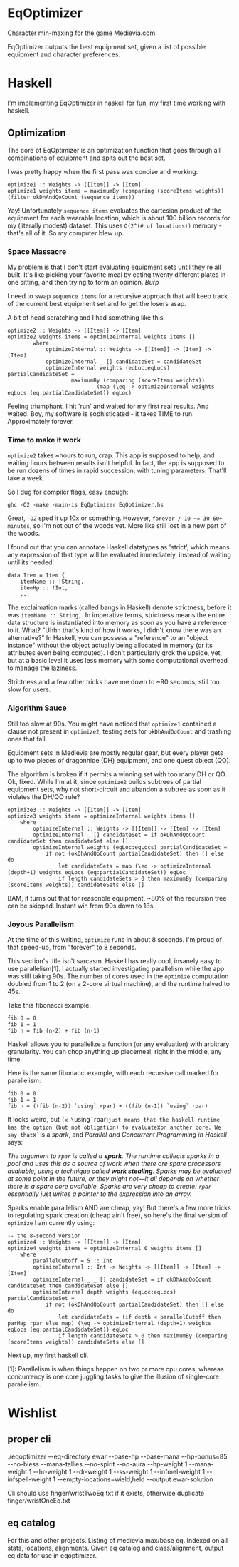 
# EqOptimizer

Character min-maxing for the game Medievia.com.

EqOptimizer outputs the best equipment set, given a list of possible equipment and character preferences.


# Haskell

I'm implementing EqOptimizer in haskell for fun, my first time working with haskell.

## Optimization

The core of EqOptimizer is an optimization function that goes through all combinations of equipment and spits out the best set.

I was pretty happy when the first pass was concise and working:

	optimize1 :: Weights -> [[Item]] -> [Item]
	optimize1 weights items = maximumBy (comparing (scoreItems weights)) (filter okDhAndQoCount (sequence items))

Yay! Unfortunately `sequence items` evaluates the cartesian product of the equipment for each wearable location, which is about 100 billion records for my (literally modest) dataset. This uses `O(2^(# of locations))` memory - that's all of it. So my computer blew up.

### Space Massacre

My problem is that I don't start evaluating equipment sets until they're all built. It's like picking your favorite meal by eating twenty different plates in one sitting, and then trying to form an opinion. *Burp*

I need to swap `sequence items` for a recursive approach that will keep track of the current best equipment set and forget the losers asap.

A bit of head scratching and I had something like this:

	optimize2 :: Weights -> [[Item]] -> [Item]
	optimize2 weights items = optimizeInternal weights items []
	        where
	            optimizeInternal :: Weights -> [[Item]] -> [Item] -> [Item]
	            optimizeInternal _ [] candidateSet = candidateSet
	            optimizeInternal weights (eqLoc:eqLocs) partialCandidateSet = 
	                    maximumBy (comparing (scoreItems weights)) 
	                            (map (\eq -> optimizeInternal weights eqLocs (eq:partialCandidateSet)) eqLoc)

Feeling triumphant, I hit 'run' and waited for my first real results. And waited. Boy, my software is sophisticated - it takes TIME to run. Approximately forever.

### Time to make it work

`optimize2` takes ~hours to run, crap. This app is supposed to help, and waiting hours between results isn't helpful. In fact, the app is supposed to be run dozens of times in rapid succession, with tuning parameters. That'll take a week.

So I dug for compiler flags, easy enough:

	ghc -O2 -make -main-is EqOptimizer EqOptimizer.hs

Great, `-O2` sped it up 10x or something. However, `forever / 10 ~= 30-60+ minutes`, so I'm not out of the woods yet. More like still lost in a new part of the woods.

I found out that you can annotate Haskell datatypes as 'strict', which means any expression of that type will be evaluated immediately, instead of waiting until its needed:

	data Item = Item {
		itemName :: !String,
		itemHp :: !Int,
		...

The exclaimation marks (called bangs in Haskell) denote strictness, before it was `itemName :: String,`. In imperative terms, strictness means the entire data structure is instantiated into memory as soon as you have a reference to it. What? "Uhhh that's kind of how it works, I didn't know there was an alternative?" In Haskell, you can possess a "reference" to an "object instance" without the object actually being allocated in memory (or its attributes even being computed). I don't particularly grok the upside, yet, but at a basic level it uses less memory with some computational overhead to manage the laziness.

Strictness and a few other tricks have me down to ~90 seconds, still too slow for users.

### Algorithm Sauce

Still too slow at 90s. You might have noticed that `optimize1` contained a clause not present in `optimize2`, testing sets for `okDhAndQoCount` and trashing ones that fail.

Equipment sets in Medievia are mostly regular gear, but every player gets up to two pieces of dragonhide (DH) equipment, and one quest object (QO).

The algorithm is broken if it permits a winning set with too many DH or QO. Ok, fixed. While I'm at it, since `optimize2` builds subtrees of partial equipment sets, why not short-circuit and abandon a subtree as soon as it violates the DH/QO rule?

	optimize3 :: Weights -> [[Item]] -> [Item]
	optimize3 weights items = optimizeInternal weights items []
		where
			optimizeInternal :: Weights -> [[Item]] -> [Item] -> [Item]
			optimizeInternal _ [] candidateSet = if okDhAndQoCount candidateSet then candidateSet else []
			optimizeInternal weights (eqLoc:eqLocs) partialCandidateSet =
				if not (okDhAndQoCount partialCandidateSet) then [] else do
					let candidateSets = map (\eq -> optimizeInternal (depth+1) weights eqLocs (eq:partialCandidateSet)) eqLoc
					if length candidateSets > 0 then maximumBy (comparing (scoreItems weights)) candidateSets else []

BAM, it turns out that for reasonble equipment, ~80% of the recursion tree can be skipped. Instant win from 90s down to 18s.

### Joyous Parallelism

At the time of this writing, `optimize` runs in about 8 seconds. I'm proud of that speed-up, from "forever" to 8 seconds.

This section's title isn't sarcasm. Haskell has really cool, insanely easy to use parallelism[1]. I actually started investigating parallelism while the app was still taking 90s. The number of cores used in the `optimize` computation doubled from 1 to 2 (on a 2-core virtual machine), and the runtime halved to 45s.

Take this fibonacci example:

	fib 0 = 0
	fib 1 = 1
	fib n = fib (n-2) + fib (n-1)

Haskell allows you to parallelize a function (or any evaluation) with arbitrary granularity. You can chop anything up piecemeal, right in the middle, any time.

Here is the same fibonacci example, with each recursive call marked for parallelism:

	fib 0 = 0
	fib 1 = 1
	fib n = ((fib (n-2)) `using` rpar) + ((fib (n-1)) `using` rpar)

It looks weird, but `(x \`using\` rpar)` just means that the haskell runtime has the option (but not obligation) to evaluate `x` on another core. We say that `x` is a *spark*, and *Parallel and Concurrent Programming in Haskell* says:

*The argument to `rpar` is called a **spark**. The runtime collects sparks in a pool and uses this as a source of work when there are spare processors available, using a technique called **work stealing**. Sparks may be evaluated at some point in the future, or they might not—it all depends on whether there is a spare core available. Sparks are very cheap to create: `rpar` essentially just writes a pointer to the expression into an array.*

Sparks enable parallelism AND are cheap, yay!  But there's a few more tricks to regulating spark creation (cheap ain't free), so here's the final version of `optimize` I am currently using:

	-- the 8-second version
	optimize4 :: Weights -> [[Item]] -> [Item]
	optimize4 weights items = optimizeInternal 0 weights items []
		where
			parallelCutoff = 5 :: Int
			optimizeInternal :: Int -> Weights -> [[Item]] -> [Item] -> [Item]
			optimizeInternal _ _ [] candidateSet = if okDhAndQoCount candidateSet then candidateSet else []
			optimizeInternal depth weights (eqLoc:eqLocs) partialCandidateSet =
				if not (okDhAndQoCount partialCandidateSet) then [] else do
					let candidateSets = (if depth < parallelCutoff then parMap rpar else map) (\eq -> optimizeInternal (depth+1) weights eqLocs (eq:partialCandidateSet)) eqLoc
					if length candidateSets > 0 then maximumBy (comparing (scoreItems weights)) candidateSets else []

Next up, my first haskell cli.

[1]: Parallelism is when things happen on two or more cpu cores, whereas concurrency is one core juggling tasks to give the illusion of single-core parallelism.

# Wishlist

## proper cli

./eqoptimizer --eq-directory ewar --base-hp --base-mana --hp-bonus=85 --no-bless --mana-tallies --no-spirit --no-aura --hp-weight 1 --mana-weight 1 --hr-weight 1 --dr-weight 1 --ss-weight 1 --infmel-weight 1 --infspell-weight 1 --empty-locations=wield,held --output ewar-solution

Cli should use finger/wristTwoEq.txt if it exists, otherwise duplicate finger/wristOneEq.txt

## eq catalog

For this and other projects. Listing of medievia max/base eq. Indexed on all stats, locations, alignments. Given eq catalog and class/alignment, output eq data for use in eqoptimizer.
